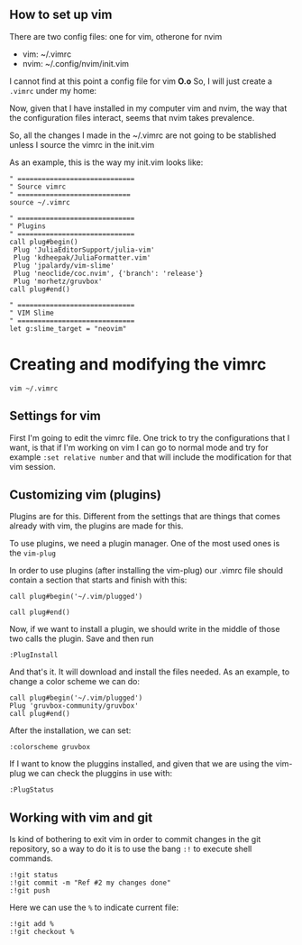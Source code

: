 ## How to set up vim

There are two config files: one for vim, otherone for nvim

 - vim: ~/.vimrc
 - nvim: ~/.config/nvim/init.vim

I cannot find at this point a config file for vim **O.o** 
So, I will just create a `.vimrc` under my home:

Now, given that I have installed in my computer vim and nvim, the way that
the configuration files interact, seems that nvim takes prevalence.

So, all the changes I made in the ~/.vimrc are not going to be stablished
unless I source the vimrc in the init.vim

As an example, this is the way my init.vim looks like:

```
" =============================
" Source vimrc
" ============================
source ~/.vimrc

" =============================
" Plugins
" =============================
call plug#begin()
 Plug 'JuliaEditorSupport/julia-vim'
 Plug 'kdheepak/JuliaFormatter.vim'
 Plug 'jpalardy/vim-slime'
 Plug 'neoclide/coc.nvim', {'branch': 'release'}
 Plug 'morhetz/gruvbox'
call plug#end()

" =============================
" VIM Slime
" =============================
let g:slime_target = "neovim"
```

# Creating and modifying the vimrc

```
vim ~/.vimrc
```
## Settings for vim

First I'm going to edit the vimrc file. One trick to try the configurations 
that I want, is that if I'm working on vim I can go to normal mode and try 
for example `:set relative number` and that will include the modification for 
that vim session.

## Customizing vim (plugins)

Plugins are for this. Different from the settings that are things that comes 
already with vim, the plugins are made for this.

To use plugins, we need a plugin manager. One of the most used ones is the
`vim-plug`

In order to use plugins (after installing the vim-plug) our .vimrc file should
contain a section that starts and finish with this:

```
call plug#begin('~/.vim/plugged')

call plug#end()
```

Now, if we want to install a plugin, we should write in the middle of those 
two calls the plugin. Save and then run

```
:PlugInstall
```

And that's it. It will download and install the files needed. As an example, to
change a color scheme we can do:

```
call plug#begin('~/.vim/plugged')
Plug 'gruvbox-community/gruvbox'
call plug#end()
```

After the installation, we can set:

```
:colorscheme gruvbox
```
If I want to know the pluggins installed, and given that we are using the
vim-plug we can check the pluggins in use with:

```
:PlugStatus
```

## Working with vim and git

Is kind of bothering to exit vim in order to commit changes in the git 
repository, so a way to do it is to use the bang `:!` to execute shell
commands.

```
:!git status
:!git commit -m "Ref #2 my changes done"
:!git push
```

Here we can use the `%` to indicate current file:

```
:!git add %
:!git checkout %
```









